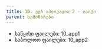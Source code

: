 ```yaml
---
title: 10. ვებ აპლიკაცია 2 - ლაიქი
parent: სემინარები
---
```



- საწყისი ფაილები: 10_app1
- საბოლოო ფაილები: 10_app2


